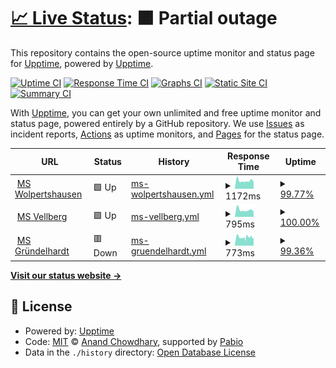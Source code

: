 # [📈 Live Status](https://upptime.github.io/upptime): <!--live status--> **🟧 Partial outage**

This repository contains the open-source uptime monitor and status page for [Upptime](https://upptime.js.org), powered by [Upptime](https://github.com/upptime/upptime).

[![Uptime CI](https://github.com/i-Buildings/setzer-uptime/workflows/Uptime%20CI/badge.svg)](https://github.com/i-Buildings/setzer-uptime/actions?query=workflow%3A%22Uptime+CI%22)
[![Response Time CI](https://github.com/i-Buildings/setzer-uptime/workflows/Response%20Time%20CI/badge.svg)](https://github.com/i-Buildings/setzer-uptime/actions?query=workflow%3A%22Response+Time+CI%22)
[![Graphs CI](https://github.com/i-Buildings/setzer-uptime/workflows/Graphs%20CI/badge.svg)](https://github.com/i-Buildings/setzer-uptime/actions?query=workflow%3A%22Graphs+CI%22)
[![Static Site CI](https://github.com/i-Buildings/setzer-uptime/workflows/Static%20Site%20CI/badge.svg)](https://github.com/i-Buildings/setzer-uptime/actions?query=workflow%3A%22Static+Site+CI%22)
[![Summary CI](https://github.com/i-Buildings/setzer-uptime/workflows/Summary%20CI/badge.svg)](https://github.com/i-Buildings/setzer-uptime/actions?query=workflow%3A%22Summary+CI%22)

With [Upptime](https://upptime.js.org), you can get your own unlimited and free uptime monitor and status page, powered entirely by a GitHub repository. We use [Issues](https://github.com/upptime/upptime/issues) as incident reports, [Actions](https://github.com/i-Buildings/setzer-uptime/actions) as uptime monitors, and [Pages](https://upptime.github.io/upptime) for the status page.

<!--start: status pages-->
<!-- This summary is generated by Upptime (https://github.com/upptime/upptime) -->
<!-- Do not edit this manually, your changes will be overwritten -->
<!-- prettier-ignore -->
| URL | Status | History | Response Time | Uptime |
| --- | ------ | ------- | ------------- | ------ |
| <img alt="" src="https://icons.duckduckgo.com/ip3/dns.loxonecloud.com.ico" height="13"> [MS Wolpertshausen](https://dns.loxonecloud.com/504F94D06D2C) | 🟩 Up | [ms-wolpertshausen.yml](https://github.com/i-Buildings/setzer-uptime/commits/HEAD/history/ms-wolpertshausen.yml) | <details><summary><img alt="Response time graph" src="./graphs/ms-wolpertshausen/response-time-week.png" height="20"> 1172ms</summary><br><a href="https://i-Buildings.github.io/setzer-uptime/history/ms-wolpertshausen"><img alt="Response time 1670" src="https://img.shields.io/endpoint?url=https%3A%2F%2Fraw.githubusercontent.com%2Fi-Buildings%2Fsetzer-uptime%2FHEAD%2Fapi%2Fms-wolpertshausen%2Fresponse-time.json"></a><br><a href="https://i-Buildings.github.io/setzer-uptime/history/ms-wolpertshausen"><img alt="24-hour response time 1619" src="https://img.shields.io/endpoint?url=https%3A%2F%2Fraw.githubusercontent.com%2Fi-Buildings%2Fsetzer-uptime%2FHEAD%2Fapi%2Fms-wolpertshausen%2Fresponse-time-day.json"></a><br><a href="https://i-Buildings.github.io/setzer-uptime/history/ms-wolpertshausen"><img alt="7-day response time 1172" src="https://img.shields.io/endpoint?url=https%3A%2F%2Fraw.githubusercontent.com%2Fi-Buildings%2Fsetzer-uptime%2FHEAD%2Fapi%2Fms-wolpertshausen%2Fresponse-time-week.json"></a><br><a href="https://i-Buildings.github.io/setzer-uptime/history/ms-wolpertshausen"><img alt="30-day response time 1554" src="https://img.shields.io/endpoint?url=https%3A%2F%2Fraw.githubusercontent.com%2Fi-Buildings%2Fsetzer-uptime%2FHEAD%2Fapi%2Fms-wolpertshausen%2Fresponse-time-month.json"></a><br><a href="https://i-Buildings.github.io/setzer-uptime/history/ms-wolpertshausen"><img alt="1-year response time 1670" src="https://img.shields.io/endpoint?url=https%3A%2F%2Fraw.githubusercontent.com%2Fi-Buildings%2Fsetzer-uptime%2FHEAD%2Fapi%2Fms-wolpertshausen%2Fresponse-time-year.json"></a></details> | <details><summary><a href="https://i-Buildings.github.io/setzer-uptime/history/ms-wolpertshausen">99.77%</a></summary><a href="https://i-Buildings.github.io/setzer-uptime/history/ms-wolpertshausen"><img alt="All-time uptime 95.45%" src="https://img.shields.io/endpoint?url=https%3A%2F%2Fraw.githubusercontent.com%2Fi-Buildings%2Fsetzer-uptime%2FHEAD%2Fapi%2Fms-wolpertshausen%2Fuptime.json"></a><br><a href="https://i-Buildings.github.io/setzer-uptime/history/ms-wolpertshausen"><img alt="24-hour uptime 99.50%" src="https://img.shields.io/endpoint?url=https%3A%2F%2Fraw.githubusercontent.com%2Fi-Buildings%2Fsetzer-uptime%2FHEAD%2Fapi%2Fms-wolpertshausen%2Fuptime-day.json"></a><br><a href="https://i-Buildings.github.io/setzer-uptime/history/ms-wolpertshausen"><img alt="7-day uptime 99.77%" src="https://img.shields.io/endpoint?url=https%3A%2F%2Fraw.githubusercontent.com%2Fi-Buildings%2Fsetzer-uptime%2FHEAD%2Fapi%2Fms-wolpertshausen%2Fuptime-week.json"></a><br><a href="https://i-Buildings.github.io/setzer-uptime/history/ms-wolpertshausen"><img alt="30-day uptime 94.23%" src="https://img.shields.io/endpoint?url=https%3A%2F%2Fraw.githubusercontent.com%2Fi-Buildings%2Fsetzer-uptime%2FHEAD%2Fapi%2Fms-wolpertshausen%2Fuptime-month.json"></a><br><a href="https://i-Buildings.github.io/setzer-uptime/history/ms-wolpertshausen"><img alt="1-year uptime 95.45%" src="https://img.shields.io/endpoint?url=https%3A%2F%2Fraw.githubusercontent.com%2Fi-Buildings%2Fsetzer-uptime%2FHEAD%2Fapi%2Fms-wolpertshausen%2Fuptime-year.json"></a></details>
| <img alt="" src="https://icons.duckduckgo.com/ip3/dns.loxonecloud.com.ico" height="13"> [MS Vellberg](https://dns.loxonecloud.com/504F94A1427B) | 🟩 Up | [ms-vellberg.yml](https://github.com/i-Buildings/setzer-uptime/commits/HEAD/history/ms-vellberg.yml) | <details><summary><img alt="Response time graph" src="./graphs/ms-vellberg/response-time-week.png" height="20"> 795ms</summary><br><a href="https://i-Buildings.github.io/setzer-uptime/history/ms-vellberg"><img alt="Response time 1328" src="https://img.shields.io/endpoint?url=https%3A%2F%2Fraw.githubusercontent.com%2Fi-Buildings%2Fsetzer-uptime%2FHEAD%2Fapi%2Fms-vellberg%2Fresponse-time.json"></a><br><a href="https://i-Buildings.github.io/setzer-uptime/history/ms-vellberg"><img alt="24-hour response time 1026" src="https://img.shields.io/endpoint?url=https%3A%2F%2Fraw.githubusercontent.com%2Fi-Buildings%2Fsetzer-uptime%2FHEAD%2Fapi%2Fms-vellberg%2Fresponse-time-day.json"></a><br><a href="https://i-Buildings.github.io/setzer-uptime/history/ms-vellberg"><img alt="7-day response time 795" src="https://img.shields.io/endpoint?url=https%3A%2F%2Fraw.githubusercontent.com%2Fi-Buildings%2Fsetzer-uptime%2FHEAD%2Fapi%2Fms-vellberg%2Fresponse-time-week.json"></a><br><a href="https://i-Buildings.github.io/setzer-uptime/history/ms-vellberg"><img alt="30-day response time 1143" src="https://img.shields.io/endpoint?url=https%3A%2F%2Fraw.githubusercontent.com%2Fi-Buildings%2Fsetzer-uptime%2FHEAD%2Fapi%2Fms-vellberg%2Fresponse-time-month.json"></a><br><a href="https://i-Buildings.github.io/setzer-uptime/history/ms-vellberg"><img alt="1-year response time 1328" src="https://img.shields.io/endpoint?url=https%3A%2F%2Fraw.githubusercontent.com%2Fi-Buildings%2Fsetzer-uptime%2FHEAD%2Fapi%2Fms-vellberg%2Fresponse-time-year.json"></a></details> | <details><summary><a href="https://i-Buildings.github.io/setzer-uptime/history/ms-vellberg">100.00%</a></summary><a href="https://i-Buildings.github.io/setzer-uptime/history/ms-vellberg"><img alt="All-time uptime 99.90%" src="https://img.shields.io/endpoint?url=https%3A%2F%2Fraw.githubusercontent.com%2Fi-Buildings%2Fsetzer-uptime%2FHEAD%2Fapi%2Fms-vellberg%2Fuptime.json"></a><br><a href="https://i-Buildings.github.io/setzer-uptime/history/ms-vellberg"><img alt="24-hour uptime 100.00%" src="https://img.shields.io/endpoint?url=https%3A%2F%2Fraw.githubusercontent.com%2Fi-Buildings%2Fsetzer-uptime%2FHEAD%2Fapi%2Fms-vellberg%2Fuptime-day.json"></a><br><a href="https://i-Buildings.github.io/setzer-uptime/history/ms-vellberg"><img alt="7-day uptime 100.00%" src="https://img.shields.io/endpoint?url=https%3A%2F%2Fraw.githubusercontent.com%2Fi-Buildings%2Fsetzer-uptime%2FHEAD%2Fapi%2Fms-vellberg%2Fuptime-week.json"></a><br><a href="https://i-Buildings.github.io/setzer-uptime/history/ms-vellberg"><img alt="30-day uptime 99.89%" src="https://img.shields.io/endpoint?url=https%3A%2F%2Fraw.githubusercontent.com%2Fi-Buildings%2Fsetzer-uptime%2FHEAD%2Fapi%2Fms-vellberg%2Fuptime-month.json"></a><br><a href="https://i-Buildings.github.io/setzer-uptime/history/ms-vellberg"><img alt="1-year uptime 99.90%" src="https://img.shields.io/endpoint?url=https%3A%2F%2Fraw.githubusercontent.com%2Fi-Buildings%2Fsetzer-uptime%2FHEAD%2Fapi%2Fms-vellberg%2Fuptime-year.json"></a></details>
| <img alt="" src="https://icons.duckduckgo.com/ip3/dns.loxonecloud.com.ico" height="13"> [MS Gründelhardt](https://dns.loxonecloud.com/504F94D00DAC) | 🟥 Down | [ms-gruendelhardt.yml](https://github.com/i-Buildings/setzer-uptime/commits/HEAD/history/ms-gruendelhardt.yml) | <details><summary><img alt="Response time graph" src="./graphs/ms-gruendelhardt/response-time-week.png" height="20"> 773ms</summary><br><a href="https://i-Buildings.github.io/setzer-uptime/history/ms-gruendelhardt"><img alt="Response time 2122" src="https://img.shields.io/endpoint?url=https%3A%2F%2Fraw.githubusercontent.com%2Fi-Buildings%2Fsetzer-uptime%2FHEAD%2Fapi%2Fms-gruendelhardt%2Fresponse-time.json"></a><br><a href="https://i-Buildings.github.io/setzer-uptime/history/ms-gruendelhardt"><img alt="24-hour response time 931" src="https://img.shields.io/endpoint?url=https%3A%2F%2Fraw.githubusercontent.com%2Fi-Buildings%2Fsetzer-uptime%2FHEAD%2Fapi%2Fms-gruendelhardt%2Fresponse-time-day.json"></a><br><a href="https://i-Buildings.github.io/setzer-uptime/history/ms-gruendelhardt"><img alt="7-day response time 773" src="https://img.shields.io/endpoint?url=https%3A%2F%2Fraw.githubusercontent.com%2Fi-Buildings%2Fsetzer-uptime%2FHEAD%2Fapi%2Fms-gruendelhardt%2Fresponse-time-week.json"></a><br><a href="https://i-Buildings.github.io/setzer-uptime/history/ms-gruendelhardt"><img alt="30-day response time 2254" src="https://img.shields.io/endpoint?url=https%3A%2F%2Fraw.githubusercontent.com%2Fi-Buildings%2Fsetzer-uptime%2FHEAD%2Fapi%2Fms-gruendelhardt%2Fresponse-time-month.json"></a><br><a href="https://i-Buildings.github.io/setzer-uptime/history/ms-gruendelhardt"><img alt="1-year response time 2122" src="https://img.shields.io/endpoint?url=https%3A%2F%2Fraw.githubusercontent.com%2Fi-Buildings%2Fsetzer-uptime%2FHEAD%2Fapi%2Fms-gruendelhardt%2Fresponse-time-year.json"></a></details> | <details><summary><a href="https://i-Buildings.github.io/setzer-uptime/history/ms-gruendelhardt">99.36%</a></summary><a href="https://i-Buildings.github.io/setzer-uptime/history/ms-gruendelhardt"><img alt="All-time uptime 98.62%" src="https://img.shields.io/endpoint?url=https%3A%2F%2Fraw.githubusercontent.com%2Fi-Buildings%2Fsetzer-uptime%2FHEAD%2Fapi%2Fms-gruendelhardt%2Fuptime.json"></a><br><a href="https://i-Buildings.github.io/setzer-uptime/history/ms-gruendelhardt"><img alt="24-hour uptime 99.51%" src="https://img.shields.io/endpoint?url=https%3A%2F%2Fraw.githubusercontent.com%2Fi-Buildings%2Fsetzer-uptime%2FHEAD%2Fapi%2Fms-gruendelhardt%2Fuptime-day.json"></a><br><a href="https://i-Buildings.github.io/setzer-uptime/history/ms-gruendelhardt"><img alt="7-day uptime 99.36%" src="https://img.shields.io/endpoint?url=https%3A%2F%2Fraw.githubusercontent.com%2Fi-Buildings%2Fsetzer-uptime%2FHEAD%2Fapi%2Fms-gruendelhardt%2Fuptime-week.json"></a><br><a href="https://i-Buildings.github.io/setzer-uptime/history/ms-gruendelhardt"><img alt="30-day uptime 98.39%" src="https://img.shields.io/endpoint?url=https%3A%2F%2Fraw.githubusercontent.com%2Fi-Buildings%2Fsetzer-uptime%2FHEAD%2Fapi%2Fms-gruendelhardt%2Fuptime-month.json"></a><br><a href="https://i-Buildings.github.io/setzer-uptime/history/ms-gruendelhardt"><img alt="1-year uptime 98.62%" src="https://img.shields.io/endpoint?url=https%3A%2F%2Fraw.githubusercontent.com%2Fi-Buildings%2Fsetzer-uptime%2FHEAD%2Fapi%2Fms-gruendelhardt%2Fuptime-year.json"></a></details>

<!--end: status pages-->

[**Visit our status website →**](https://upptime.github.io/upptime)

## 📄 License

- Powered by: [Upptime](https://github.com/upptime/upptime)
- Code: [MIT](./LICENSE) © [Anand Chowdhary](https://anandchowdhary.com), supported by [Pabio](https://pabio.com)
- Data in the `./history` directory: [Open Database License](https://opendatacommons.org/licenses/odbl/1-0/)
